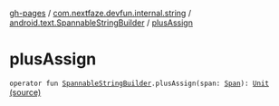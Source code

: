 [gh-pages](../../index.md) / [com.nextfaze.devfun.internal.string](../index.md) / [android.text.SpannableStringBuilder](index.md) / [plusAssign](./plus-assign.md)

# plusAssign

`operator fun `[`SpannableStringBuilder`](https://developer.android.com/reference/android/text/SpannableStringBuilder.html)`.plusAssign(span: `[`Span`](../-span.md)`): `[`Unit`](https://kotlinlang.org/api/latest/jvm/stdlib/kotlin/-unit/index.html) [(source)](https://github.com/NextFaze/dev-fun/tree/master/devfun-internal/src/main/java/com/nextfaze/devfun/internal/string/Spannable.kt#L21)